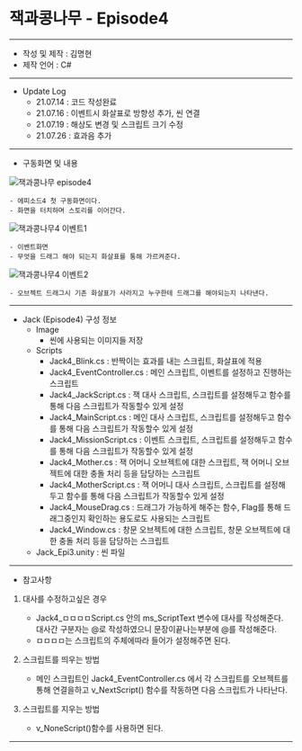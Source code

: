 # 잭과콩나무 - Episode4
***
 - 작성 및 제작 : 김명현
 - 제작 언어 : C#
***
 - Update Log
     - 21.07.14 : 코드 작성완료
     - 21.07.16 : 이벤트시 화살표로 방향성 추가, 씬 연결
     - 21.07.19 : 해상도 변경 및 스크립트 크기 수정
     - 21.07.26 : 효과음 추가

***
 - 구동화면 및 내용

![잭과콩나무 episode4](https://user-images.githubusercontent.com/37494407/126125062-4e44cd76-8ed1-4ebc-94f4-579ab0b709d2.png)


    - 에피소드4 첫 구동화면이다.
    - 화면을 터치하며 스토리를 이어간다.
    
![잭과콩나무4 이벤트1](https://user-images.githubusercontent.com/37494407/126124346-974bed2c-c63f-4414-a56a-f9a4fe2fe034.png)


    - 이벤트화면
    - 무엇을 드래그 해야 되는지 화살표를 통해 가르켜준다.
    
![잭과콩나무4 이벤트2](https://user-images.githubusercontent.com/37494407/126124365-4a81e796-e181-4bb0-8846-3c8cd71a7870.png)


    - 오브젝트 드래그시 기존 화살표가 사라지고 누구한테 드래그를 해야되는지 나타낸다.
    
    
    

***


- Jack (Episode4) 구성 정보
  - Image
    - 씬에 사용되는 이미지들 저장
  - Scripts
    - Jack4_Blink.cs : 반짝이는 효과를 내는 스크립트, 화살표에 적용
    - Jack4_EventController.cs : 메인 스크립트, 이벤트를 설정하고 진행하는 스크립트
    - Jack4_JackScript.cs : 잭 대사 스크립트, 스크립트를 설정해두고 함수를 통해 다음 스크립트가 작동할수 있게 설정
    - Jack4_MainScript.cs : 메인 대사 스크립트, 스크립트를 설정해두고 함수를 통해 다음 스크립트가 작동할수 있게 설정
    - Jack4_MissionScript.cs : 이벤트 스크립트, 스크립트를 설정해두고 함수를 통해 다음 스크립트가 작동할수 있게 설정
    - Jack4_Mother.cs : 잭 어머니 오브젝트에 대한 스크립트, 잭 어머니 오브젝트에 대한 충돌 처리 등을 담당하는 스크립트
    - Jack4_MotherScript.cs : 잭 어머니 대사 스크립트, 스크립트를 설정해두고 함수를 통해 다음 스크립트가 작동할수 있게 설정
    - Jack4_MouseDrag.cs : 드래그가 가능하게 해주는 함수, Flag를 통해 드래그중인지 확인하는 용도로도 사용되는 스크립트
    - Jack4_Window.cs : 창문 오브젝트에 대한 스크립트, 창문 오브젝트에 대한 충돌 처리 등을 담당하는 스크립트
  - Jack_Epi3.unity : 씬 파일

***

 - 참고사항

1. 대사를 수정하고싶은 경우

    - Jack4_ㅁㅁㅁㅁScript.cs 안의 ms_ScriptText 변수에 대사를 작성해준다. 대사간 구분자는 @로 작성하였으니 문장이끝나는부분에 @를 작성해준다.
    - ㅁㅁㅁㅁ는 스크립트의 주체에따라 들어가 설정해주면 된다.

2. 스크립트를 띄우는 방법

    - 메인 스크립트인 Jack4_EventController.cs 에서 각 스크립트를 오브젝트를 통해 연결을하고 v_NextScript() 함수를 작동하면 다음 스크립트가 나타난다.

3. 스크립트를 지우는 방법

    - v_NoneScript()함수를 사용하면 된다.

***

